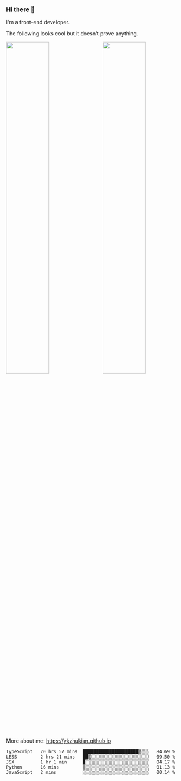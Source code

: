 ### Hi there 👋

I'm a front-end developer.

The following looks cool but it doesn't prove anything.

[<img align="right" width="48%" src="https://github-readme-stats.vercel.app/api?username=ykzhukian&show_icons=true&theme=dracula">](https://github.com/anuraghazra/github-readme-stats)

[<img width="48%" src="https://github-readme-stats.vercel.app/api/top-langs/?username=ykzhukian&layout=compact&theme=dracula">](https://github.com/anuraghazra/github-readme-stats)

More about me: 
https://ykzhukian.github.io

<!--START_SECTION:waka-->
```text
TypeScript   20 hrs 57 mins  █████████████████████▒░░░   84.69 % 
LESS         2 hrs 21 mins   ██▒░░░░░░░░░░░░░░░░░░░░░░   09.50 % 
JSX          1 hr 1 min      █░░░░░░░░░░░░░░░░░░░░░░░░   04.17 % 
Python       16 mins         ▒░░░░░░░░░░░░░░░░░░░░░░░░   01.13 % 
JavaScript   2 mins          ░░░░░░░░░░░░░░░░░░░░░░░░░   00.14 % 
```
<!--END_SECTION:waka-->
